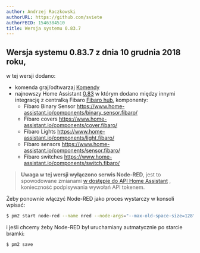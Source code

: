 ```yaml
---
author: Andrzej Raczkowski
authorURL: https://github.com/sviete
authorFBID: 1546384510
title: Wersja systemu 0.83.7  
---
```


## Wersja systemu 0.83.7  z dnia 10 grudnia 2018 roku,

w tej wersji dodano:
- komenda graj/odtwarzaj [Komendy](/docs/en/ais_app_assistent_commands.html)
- najnowszy Home Assistant <a href="https://www.home-assistant.io/blog/2018/11/29/release-83/" target="_blank">0.83</a> w którym dodano między innymi integrację z centralką Fibaro <a href="https://www.home-assistant.io/components/fibaro/" target="_blank">Fibaro hub</a>, komponenty:
  * Fibaro Binary Sensor https://www.home-assistant.io/components/binary_sensor.fibaro/
  * Fibaro covers https://www.home-assistant.io/components/cover.fibaro/
  * Fibaro Lights https://www.home-assistant.io/components/light.fibaro/
  * Fibaro sensors https://www.home-assistant.io/components/sensor.fibaro/
  * Fibaro switches https://www.home-assistant.io/components/switch.fibaro/


> **Uwaga w tej wersji wyłączono serwis Node-RED**, jest to spowodowane zmianami <a href="https://developers.home-assistant.io/docs/en/auth_api.html#long-lived-access-token" target="_blank"> w dostępie do API Home Assistant</a> , konieczność podpisywania wywołań API tokenem.


 Żeby ponownie włączyć Node-RED jako proces wystarczy w konsoli wpisać:


```bash
$ pm2 start node-red --name nred --node-args="--max-old-space-size=128"
```
i jeśli chcemy żeby Node-RED był uruchamiany autmatycznie po starcie bramki:

```bash
$ pm2 save
```
